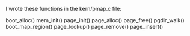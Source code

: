I wrote these functions in the kern/pmap.c file: 

boot_alloc()
mem_init()
page_init()
page_alloc()
page_free()
pgdir_walk()
boot_map_region()
page_lookup()
page_remove()
page_insert()
